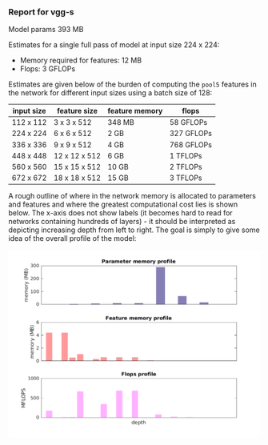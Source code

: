 ### Report for vgg-s
Model params 393 MB 

Estimates for a single full pass of model at input size 224 x 224: 

* Memory required for features: 12 MB 
* Flops: 3 GFLOPs 

Estimates are given below of the burden of computing the `pool5` features in the network for different input sizes using a batch size of 128: 

| input size | feature size | feature memory | flops | 
|------------|--------------|----------------|-------| 
| 112 x 112 | 3 x 3 x 512 | 348 MB | 58 GFLOPs |
| 224 x 224 | 6 x 6 x 512 | 2 GB | 327 GFLOPs |
| 336 x 336 | 9 x 9 x 512 | 4 GB | 768 GFLOPs |
| 448 x 448 | 12 x 12 x 512 | 6 GB | 1 TFLOPs |
| 560 x 560 | 15 x 15 x 512 | 10 GB | 2 TFLOPs |
| 672 x 672 | 18 x 18 x 512 | 15 GB | 3 TFLOPs |

A rough outline of where in the network memory is allocated to parameters and features and where the greatest computational cost lies is shown below.  The x-axis does not show labels (it becomes hard to read for networks containing hundreds of layers) - it should be interpreted as depicting increasing depth from left to right.  The goal is simply to give some idea of the overall profile of the model: 

![vgg-s profile](figs/vgg-s.png)
